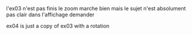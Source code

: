 l'ex03 n'est pas finis le zoom marche bien
mais le sujet n'est absolument pas clair dans l'affichage demander

ex04 is just a copy of ex03 with a rotation

